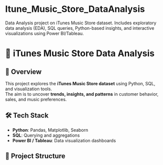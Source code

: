 # Itune_Music_Store_DataAnalysis
Data Analysis project on iTunes Music Store dataset. Includes exploratory data analysis (EDA), SQL queries, Python-based insights, and interactive visualizations using Power BI/Tableau.



# 🎵 iTunes Music Store Data Analysis  

## 📌 Overview  
This project explores the **iTunes Music Store dataset** using Python, SQL, and visualization tools.  
The aim is to uncover **trends, insights, and patterns** in customer behavior, sales, and music preferences.  

## 🛠️ Tech Stack  
- **Python**: Pandas, Matplotlib, Seaborn  
- **SQL**: Querying and aggregations  
- **Power BI / Tableau**: Data visualization dashboards  

## 📂 Project Structure  
